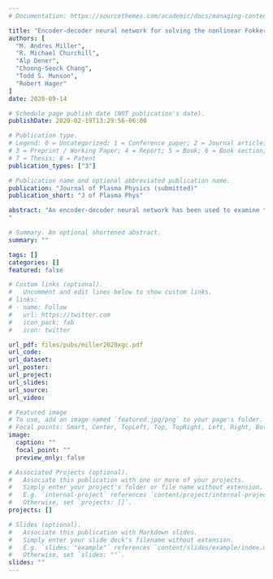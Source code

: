 ```yaml
---
# Documentation: https://sourcethemes.com/academic/docs/managing-content/

title: "Encoder-decoder neural network for solving the nonlinear Fokker-Planck-Landau collision operator in XGC"
authors: [
  "M. Andres Miller",
  "R. Michael Churchill",
  "Alp Dener",
  "Choong-Seock Chang",
  "Todd S. Munson",
  "Robert Hager"
]
date: 2020-09-14

# Schedule page publish date (NOT publication's date).
publishDate: 2020-02-19T13:29:56-06:00

# Publication type.
# Legend: 0 = Uncategorized; 1 = Conference paper; 2 = Journal article;
# 3 = Preprint / Working Paper; 4 = Report; 5 = Book; 6 = Book section;
# 7 = Thesis; 8 = Patent
publication_types: ["3"]

# Publication name and optional abbreviated publication name.
publication: "Journal of Plasma Physics (submitted)"
publication_short: "J of Plasma Phys"

abstract: "An encoder-decoder neural network has been used to examine the possibility for acceleration of a partial integro-differential equation, the Fokker-Planck-Landau collision operator. This is part of the governing equation in the massively parallel particle-in-cell code, XGC, which is used to study turbulence in fusion energy devices. The neural network emphasizes physics-inspired learning, where it is taught to respect physical conservation constraints of the collision operator by including them in the training loss, along with the L2 loss. In particular, network architectures used for the computer vision task of semantic segmentation have been used for training. A penalization method is used to enforce the 'soft' constraints of the system and integrate error in the conservation properties into the loss function. During training, quantities representing the density, momentum, and energy for all species of the system is calculated at each configuration vertex, mirroring the procedure in XGC. This simple training has produced a median relative loss, across configuration space, on the order of 10E-04, which is low enough if the error is of random nature, but not if it is of drift nature in timesteps. The run time for the Picard iterative solver of the operator scales as order n squared, where n is the number of plasma species. As the XGC1 code begins to attack problems including a larger number of species, the collision operator will become expensive computationally, making the neural network solver even more important, since the training only scales as n. A wide enough range of collisionality is considered in the training data to ensure the full domain of collision physics is captured. An advanced technique to decrease the losses further will be discussed, which will be subject of a subsequent report. Eventual work will include expansion of the network to include multiple plasma species.
"

# Summary. An optional shortened abstract.
summary: ""

tags: []
categories: []
featured: false

# Custom links (optional).
#   Uncomment and edit lines below to show custom links.
# links:
# - name: Follow
#   url: https://twitter.com
#   icon_pack: fab
#   icon: twitter

url_pdf: files/pubs/miller2020xgc.pdf
url_code:
url_dataset:
url_poster:
url_project:
url_slides:
url_source:
url_video:

# Featured image
# To use, add an image named `featured.jpg/png` to your page's folder. 
# Focal points: Smart, Center, TopLeft, Top, TopRight, Left, Right, BottomLeft, Bottom, BottomRight.
image:
  caption: ""
  focal_point: ""
  preview_only: false

# Associated Projects (optional).
#   Associate this publication with one or more of your projects.
#   Simply enter your project's folder or file name without extension.
#   E.g. `internal-project` references `content/project/internal-project/index.md`.
#   Otherwise, set `projects: []`.
projects: []

# Slides (optional).
#   Associate this publication with Markdown slides.
#   Simply enter your slide deck's filename without extension.
#   E.g. `slides: "example"` references `content/slides/example/index.md`.
#   Otherwise, set `slides: ""`.
slides: ""
---
```

